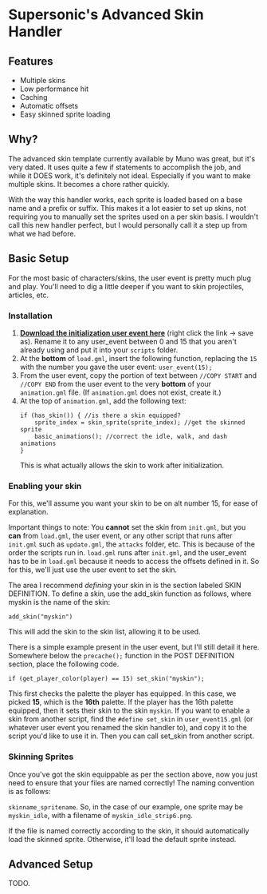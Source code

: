 # Supersonic's Advanced Skin Handler

## Features
- Multiple skins
- Low performance hit
- Caching
- Automatic offsets
- Easy skinned sprite loading

## Why?
The advanced skin template currently available by Muno was great, but it's very dated. It uses quite a few if statements to accomplish the job, and while it DOES work, it's definitely not ideal. Especially if you want to make multiple skins. It becomes a chore rather quickly.

With the way this handler works, each sprite is loaded based on a base name and a prefix or suffix. This makes it a lot easier to set up skins, not requiring you to manually set the sprites used on a per skin basis. I wouldn't call this new handler perfect, but I would personally call it a step up from what we had before.

## Basic Setup
For the most basic of characters/skins, the user event is pretty much plug and play. You'll need to dig a little deeper if you want to skin projectiles, articles, etc.
### Installation
1. [**Download the initialization user event here**](https://github.com/SupersonicNK/roa-workshop-templates/raw/master/advanced-skin-handler/scr/user_event15.gml) (right click the link -> save as). Rename it to any user_event between 0 and 15 that you aren't already using and put it into your `scripts` folder.
2. At the **bottom** of `load.gml`, insert the following function, replacing the `15` with the number you gave the user event: `user_event(15);`
3. From the user event, copy the portion of text between `//COPY START` and `//COPY END` from the user event to the very **bottom** of your `animation.gml` file. (If `animation.gml` does not exist, create it.)
4. At the top of `animation.gml`, add the following text:
   ```gml
   if (has_skin()) { //is there a skin equipped?
       sprite_index = skin_sprite(sprite_index); //get the skinned sprite
       basic_animations(); //correct the idle, walk, and dash animations
   }
   ```
   This is what actually allows the skin to work after initialization.
### Enabling your skin
For this, we'll assume you want your skin to be on alt number 15, for ease of explanation. 

Important things to note: You **cannot** set the skin from `init.gml`, but you **can** from `load.gml`, the user event, or any other script that runs after `init.gml` such as `update.gml`, the `attacks` folder, etc. This is because of the order the scripts run in. `load.gml` runs after `init.gml`, and the user_event has to be in `load.gml` because it needs to access the offsets defined in it. So for this, we'll just use the user event to set the skin.

The area I recommend *defining* your skin in is the section labeled SKIN DEFINITION.
To define a skin, use the add_skin function as follows, where myskin is the name of the skin:
```gml
add_skin("myskin")
```
This will add the skin to the skin list, allowing it to be used.

There is a simple example present in the user event, but I'll still detail it here. Somewhere below the `precache();` function in the POST DEFINITION section, place the following code.
```gml
if (get_player_color(player) == 15) set_skin("myskin");
```
This first checks the palette the player has equipped. In this case, we picked **15**, which is the **16th** palette. If the player has the 16th palette equipped, then it sets their skin to the skin `myskin`.
If you want to enable a skin from another script, find the `#define set_skin` in `user_event15.gml` (or whatever user event you renamed the skin handler to), and copy it to the script you'd like to use it in. Then you can call set_skin from another script. 

### Skinning Sprites
Once you've got the skin equippable as per the section above, now you just need to ensure that your files are named correctly! The naming convention is as follows:

`skinname_spritename`. So, in the case of our example, one sprite may be `myskin_idle`, with a filename of `myskin_idle_strip6.png`.

If the file is named correctly according to the skin, it should automatically load the skinned sprite. Otherwise, it'll load the default sprite instead.

## Advanced Setup
TODO.
